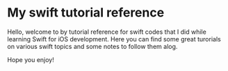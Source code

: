 # My swift tutorial reference

Hello, welcome to by tutorial reference for swift codes that I did while learning Swift for iOS development. Here you can find some great 
turorials on various swift topics and some notes to follow them alog. 

Hope you enjoy!
